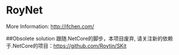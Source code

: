 # RoyNet

More Information:
http://ifchen.com/

##Obsolete solution
跟随.NetCore的脚步，本项目废弃, 请关注新的依赖于.NetCore的项目：https://github.com/Roytin/SKit
